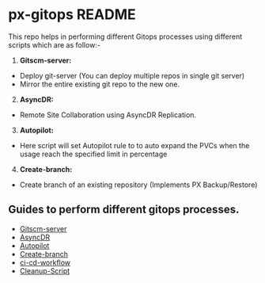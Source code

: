 # px-gitops README

This repo helps in performing different Gitops processes using different scripts which are as follow:-

1) **Gitscm-server:** 
* Deploy git-server (You can deploy multiple repos in single git server)
* Mirror the entire existing git repo to the new one.

2) **AsyncDR:**
* Remote Site Collaboration using AsyncDR Replication.

3) **Autopilot:** 
* Here script will set Autopilot rule to to auto expand the PVCs when the usage reach the specified limit in percentage

4) **Create-branch:**
* Create branch of an existing repository (Implements PX Backup/Restore)

## Guides to perform different gitops processes.

- [Gitscm-server](https://github.com/PureStorage-OpenConnect/px-gitops/blob/main/gitscm-server/README.md)
- [AsyncDR](https://github.com/PureStorage-OpenConnect/px-gitops/blob/main/asyncDR/readme.md)
- [Autopilot](https://github.com/PureStorage-OpenConnect/px-gitops/blob/main/autopilot/readme.md)
- [Create-branch](https://github.com/PureStorage-OpenConnect/px-gitops/blob/main/create-branch/readme.md)
- [ci-cd-workflow](https://github.com/PureStorage-OpenConnect/px-gitops/blob/main/ci-cd-workflow/README.md)
- [Cleanup-Script](https://github.com/PureStorage-OpenConnect/px-gitops/blob/main/cleanup-script/readme.md)
